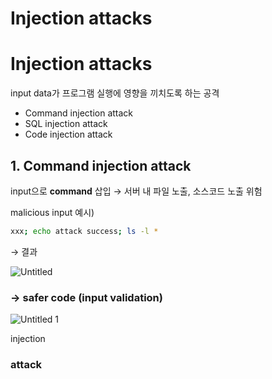 # Injection attacks

# Injection attacks

input data가 프로그램 실행에 영향을 끼치도록 하는 공격

- Command injection attack
- SQL injection attack
- Code injection attack

## 1. Command injection attack

input으로 **command** 삽입 → 서버 내 파일 노출, 소스코드 노출 위험   

malicious input 예시)

```bash
xxx; echo attack success; ls -l *
```

→ 결과   

![Untitled](https://user-images.githubusercontent.com/61778930/122948874-33b5e780-d3b6-11eb-84c8-31d74e2a7803.png)

### → safer code (input validation)

![Untitled 1](https://user-images.githubusercontent.com/61778930/122948934-3c0e2280-d3b6-11eb-8a5a-351787396ace.png)


injection   
### attack
